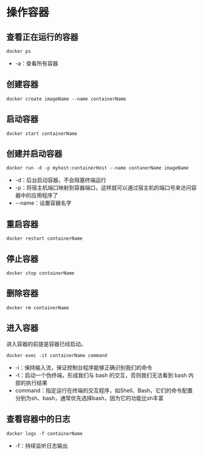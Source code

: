 # 操作容器



## 查看正在运行的容器

```shell
docker ps
```

- -a：查看所有容器

## 创建容器

```shell
docker create imageName --name containerName
```



## 启动容器

```shell
docker start containerName
```



## 创建并启动容器

```shell
docker run -d -p myhost:containerHost --name contanerName imageName
```

- -d：后台启动容器，不会阻塞终端运行
- -p：将宿主机端口映射到容器端口，这样就可以通过宿主机的端口号来访问容器中的应用程序了
- --name：设置容器名字



## 重启容器

```shell
docker restart containerName
```



## 停止容器

```shell
docker stop containerName
```



## 删除容器

```shell
docker rm containerName
```





## 进入容器

进入容器的前提是容器已经启动。

```shell
docker exec -it containerName command
```

- -i：保持输入流，保证控制台程序能够正确识别我们的命令
- -t：启动一个伪终端，形成我们与 bash 的交互，否则我们无法看到 bash 内部的执行结果
- command：指定运行在终端的交互程序，如Shell、Bash，它们的命令配置分别为sh、bash，通常优先选择bash，因为它的功能比sh丰富



## 查看容器中的日志

```shell
docker logs -f containerName
```

- -f：持续监听日志输出